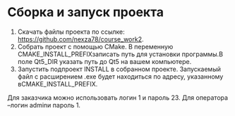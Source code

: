 # Сборка и запуск проекта

1. Скачать файлы проекта по ссылке: https://github.com/nexza78/course_work2.
2. Собрать проект с помощью CMake. В переменную CMAKE_INSTALL_PREFIXзаписать путь для установки программы.В поле Qt5_DIR указать путь до Qt5 на вашем компьютере.
3. Запустить подпроект INSTALL в собранном проекте. Запускаемый файл с расширением .exe будет находиться по адресу, указанному вCMAKE_INSTALL_PREFIX.

Для заказчика можно использовать логин 1 и пароль 23. Для оператора –логин adminи пароль 1.
